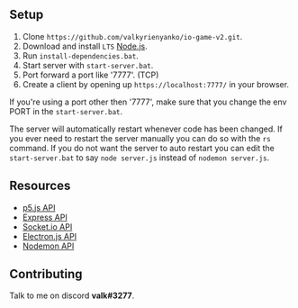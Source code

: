 ## Setup

1. Clone `https://github.com/valkyrienyanko/io-game-v2.git`.
2. Download and install `LTS` [Node.js](https://nodejs.org/en/).
3. Run `install-dependencies.bat`.
4. Start server with `start-server.bat`.
5. Port forward a port like '7777'. (TCP)
6. Create a client by opening up `https://localhost:7777/` in your browser.

If you're using a port other then '7777', make sure that you change the env PORT in the `start-server.bat`.

The server will automatically restart whenever code has been changed. If you ever need to restart the server manually you can do so with the `rs` command. If you do not want the server to auto restart you can edit the `start-server.bat` to say `node server.js` instead of `nodemon server.js`.

## Resources

- [p5.js API](https://p5js.org/reference/)
- [Express API](https://expressjs.com/en/api.html)
- [Socket.io API](https://socket.io/docs/)
- [Electron.js API](https://electronjs.org/docs)
- [Nodemon API](https://github.com/remy/nodemon/blob/master/README.md)

## Contributing

Talk to me on discord **valk#3277**.
